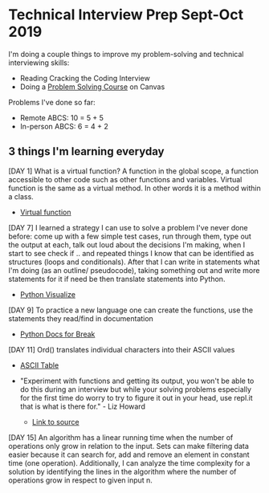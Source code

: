 # Technical Interview Prep Sept-Oct 2019
I'm doing a couple things to improve my problem-solving and technical interviewing skills:
- Reading Cracking the Coding Interview
- Doing a [Problem Solving Course](https://canvas.instructure.com/courses/1578976)  on Canvas

Problems I've done so far:
- Remote ABCS: 10 = 5 + 5
- In-person ABCS: 6 = 4 + 2

## 3 things I'm learning everyday
[DAY 1] What is a virtual function? A function in the global scope, a function accessible to other code such as other functions and variables.
Virtual function is the same as a virtual method. In other words it is a method within a class.
- [Virtual function](https://en.wikipedia.org/wiki/Virtual_function)

[DAY 7] I learned a strategy I can use to solve a problem I've never done before: come up with a few simple test cases, run through them, type out the output at each, talk out loud about the decisions I'm making, when I start to see check if .. and repeated things I know that can be identified as structures (loops and conditionals). After that I can write in statements what I'm doing (as an outline/ pseudocode), taking something out and write more statements for it if need be then translate statements into Python.
- [Python Visualize](http://pythontutor.com)

[DAY 9] To practice a new language one can create the functions, use the statements they read/find in documentation
- [Python Docs for Break](https://docs.python.org/3/tutorial/controlflow.html#break-and-continue-statements-and-else-clauses-on-loops)

[DAY 11] Ord() translates individual characters into their ASCII values
- [ASCII Table](https://www.cs.cmu.edu/~pattis/15-1XX/common/handouts/ascii.html)

- "Experiment with functions and getting its output, you won't be able to do this during an interview but while your solving problems especially for the first time do worry to try to figure it out in your head, use repl.it that is what is there for." - Liz Howard
  - [Link to source](https://canvas.instructure.com/courses/1578976/pages/preparing-to-solve-excel-column-number?module_item_id=23717840)

[DAY 15] An algorithm has a linear running time when the number of operations only grow in relation to the input. Sets can make filtering data easier because it can search for, add and remove an element in constant time (one operation). Additionally, I can analyze the time complexity for a solution by identifying the lines in the algorithm where the number of operations grow in respect to given input n.
